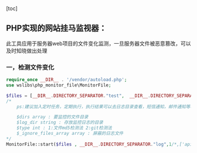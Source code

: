 [toc]
## PHP实现的网站挂马监视器：

此工具应用于服务器web项目的文件变化监测，一旦服务器文件被恶意篡改，可以及时知晓做出处理

### 一，检测文件变化

```php
require_once __DIR__ . '/vendor/autoload.php';
use wslibs\php_monitor_file\MonitorFile;

$files = [__DIR__.DIRECTORY_SEPARATOR."test",  __DIR__.DIRECTORY_SEPARATOR."test1"];
/*
    ps:建议加入定时任务，定期执行，执行结果可以去日志目录查看，短信通知，邮件通知等功能可以自行拓展

    $dirs array : 要监控的文件目录
    $log_dir string : 存放监控日志的目录
    $type int : 1:文件md5检测法 2:git检测法
    $_ignore_files_array array : 屏蔽的日志文件
*/
MonitorFile::start($files , __DIR__.DIRECTORY_SEPARATOR."log",1/*,['apidoc.json']*/);
```




